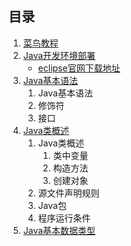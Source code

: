 ## 目录 ##
1. [菜鸟教程](https://www.runoob.com/java/java-tutorial.html)
2. [Java开发环境部署](https://www.runoob.com/java/java-environment-setup.html)
	- [eclipse官网下载地址](https://www.eclipse.org/downloads/packages/)
3. [Java基本语法](01basic/day01.md)
	1. Java基本语法
	2. 修饰符
	3. 接口
4. [Java类概述](01basic/day02.md)
	1. Java类概述
		1. 类中变量
		1. 构造方法
		2. 创建对象
	2. 源文件声明规则
	3. Java包
	4. 程序运行条件
4. [Java基本数据类型](01basic/day03.md)